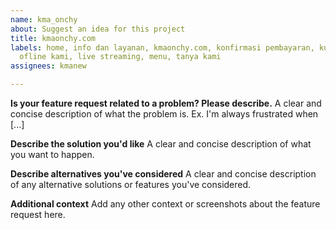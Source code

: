 ```yaml
---
name: kma_onchy
about: Suggest an idea for this project
title: kmaonchy.com
labels: home, info dan layanan, kmaonchy.com, konfirmasi pembayaran, kunjungi toko
  ofline kami, live streaming, menu, tanya kami
assignees: kmanew

---
```


**Is your feature request related to a problem? Please describe.**
A clear and concise description of what the problem is. Ex. I'm always frustrated when [...]

**Describe the solution you'd like**
A clear and concise description of what you want to happen.

**Describe alternatives you've considered**
A clear and concise description of any alternative solutions or features you've considered.

**Additional context**
Add any other context or screenshots about the feature request here.
